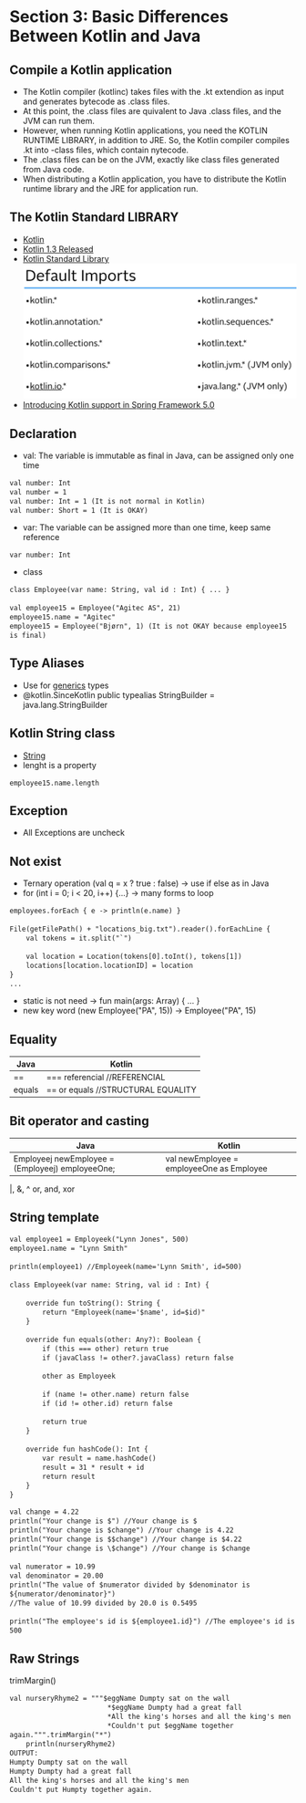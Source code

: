 # Section 3: Basic Differences Between Kotlin and Java

## Compile a Kotlin application
- The Kotlin compiler (kotlinc) takes files with the .kt extendion as input and generates bytecode as .class files.
- At this point, the .class files are quivalent to Java .class files, and the JVM can run them.
- However, when running Kotlin applications, you need the KOTLIN RUNTIME LIBRARY, in addition to JRE.
So, the Kotlin compiler compiles .kt into -class files, which contain nytecode.
- The .class files can be on the JVM, exactly like class files generated from Java code.
- When distributing a Kotlin application, you have to distribute the Kotlin runtime library and the JRE for application run.

## The Kotlin Standard LIBRARY
- [Kotlin](https://kotlinlang.org/)
- [Kotlin 1.3 Released](https://kotlinlang.org/docs/reference/whatsnew13.html)
- [Kotlin Standard Library](https://kotlinlang.org/api/latest/jvm/stdlib/index.html)
![Default Imports](https://raw.githubusercontent.com/pedalv/JavaApp/master/Kotlin/defaultimports.PNG)
- [Introducing Kotlin support in Spring Framework 5.0](https://spring.io/blog/2017/01/04/introducing-kotlin-support-in-spring-framework-5-0)

## Declaration
- val: The variable is immutable as final in Java, can be assigned only one time
```
val number: Int
val number = 1
val number: Int = 1 (It is not normal in Kotlin)
val number: Short = 1 (It is OKAY)
```

- var: The variable can be assigned more than one time, keep same reference

```
var number: Int
```

- class

```
class Employee(var name: String, val id : Int) { ... }

val employee15 = Employee("Agitec AS", 21)
employee15.name = "Agitec"
employee15 = Employee("Bjørn", 1) (It is not OKAY because employee15 is final)
```

## Type Aliases
- Use for [generics](https://docs.oracle.com/javase/tutorial/java/generics/index.html) types
- @kotlin.SinceKotlin public typealias StringBuilder = java.lang.StringBuilder

## Kotlin String class
- [String](https://kotlinlang.org/api/latest/jvm/stdlib/kotlin/-string/)
- lenght is a property 

```
employee15.name.length
```

## Exception
- All Exceptions are uncheck

## Not exist
- Ternary operation (val q = x ? true : false) 	-> use if else as in Java
- for (int i = 0; i < 20, i++) {...}			-> many forms to loop  

```
employees.forEach { e -> println(e.name) }

File(getFilePath() + "locations_big.txt").reader().forEachLine {
	val tokens = it.split("`")

	val location = Location(tokens[0].toInt(), tokens[1])
	locations[location.locationID] = location
}
...
```

- static is not need 							-> fun main(args: Array<String>)  { ... }
- new key word (new Employee("PA", 15)) 		->  Employee("PA", 15)

## Equality

| Java | Kotlin |
| ----- | ----- |
| == | === referencial 	//REFERENCIAL |
| equals | == or equals 	//STRUCTURAL EQUALITY |

## Bit operator and casting

| Java | Kotlin |
| ----- | ----- |
| Employeej newEmployee = (Employeej) employeeOne; | val newEmployee = employeeOne as Employee |

|, &, ^													or, and, xor

## String template

```
val employee1 = Employeek("Lynn Jones", 500)
employee1.name = "Lynn Smith"

println(employee1) //Employeek(name='Lynn Smith', id=500)

class Employeek(var name: String, val id : Int) {

    override fun toString(): String {
        return "Employeek(name='$name', id=$id)"
    }

    override fun equals(other: Any?): Boolean {
        if (this === other) return true
        if (javaClass != other?.javaClass) return false

        other as Employeek

        if (name != other.name) return false
        if (id != other.id) return false

        return true
    }

    override fun hashCode(): Int {
        var result = name.hashCode()
        result = 31 * result + id
        return result
    }
}
```

```
val change = 4.22
println("Your change is $") //Your change is $
println("Your change is $change") //Your change is 4.22
println("Your change is $$change") //Your change is $4.22
println("Your change is \$change") //Your change is $change

val numerator = 10.99
val denominator = 20.00
println("The value of $numerator divided by $denominator is ${numerator/denominator}")
//The value of 10.99 divided by 20.0 is 0.5495

println("The employee's id is ${employee1.id}") //The employee's id is 500
```

## Raw Strings 
trimMargin()

```
val nurseryRhyme2 = """$eggName Dumpty sat on the wall
                        *$eggName Dumpty had a great fall
                        *All the king's horses and all the king's men
                        *Couldn't put $eggName together again.""".trimMargin("*")
    println(nurseryRhyme2)
OUTPUT:
Humpty Dumpty sat on the wall
Humpty Dumpty had a great fall
All the king's horses and all the king's men
Couldn't put Humpty together again.
```